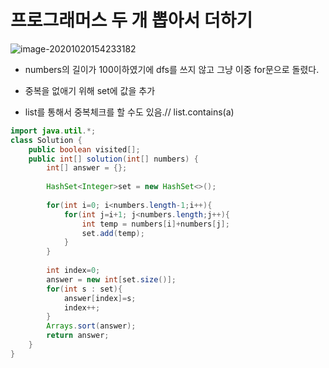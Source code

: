 # 프로그래머스 두 개 뽑아서 더하기

![image-20201020154233182](C:\Users\hw030\AppData\Roaming\Typora\typora-user-images\image-20201020154233182.png)



* numbers의 길이가 100이하였기에 dfs를 쓰지 않고 그냥 이중 for문으로 돌렸다.

* 중복을 없애기 위해 set에 값을 추가
* list를 통해서 중복체크를 할 수도 있음.// list.contains(a)



```java
import java.util.*;
class Solution {
    public boolean visited[];
    public int[] solution(int[] numbers) {
        int[] answer = {};
        
        HashSet<Integer>set = new HashSet<>();
        
        for(int i=0; i<numbers.length-1;i++){
            for(int j=i+1; j<numbers.length;j++){
                int temp = numbers[i]+numbers[j];
                set.add(temp);
            }
        }
        
        int index=0;
        answer = new int[set.size()];
        for(int s : set){
            answer[index]=s;
            index++;
        }
        Arrays.sort(answer);
        return answer;
    }
}
```

